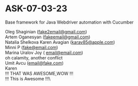 # ASK-07-03-23

Base framework for Java Webdriver automation with Cucumber

Oleg Shaginian (fake2email@gmail.com)\
Artem Oganesyan (fakeemail@gmail.com)\
Natalia Shelkova
Karen Avagian (karav85@apple.com)\
Minni P (fake@email.com)\
Marina Uralov Joy ( email@email.com)\
oh calamity, another conflict\
Umit Avcu (email@fake.com)\
Karen\
!!! THAT WAS AWESOME,WOW !!!\
!!! This is Awesome !!!\